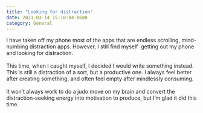 ```yaml
---
title: "Looking for distraction"
date: 2021-03-14 15:10:04-0600
category: General
---
```


<div class="trix-content">
  <div>I have taken off my phone most of the apps that are endless scrolling, mind-numbing distraction apps. However, I still find myself  getting out my phone and looking for distraction.<br><br>This time, when I caught myself, I decided I would write something instead. This is still a distraction of a sort, but a productive one. I always feel better after creating something, and often feel empty after mindlessly consuming.<br><br>It won’t always work to do a judo move on my brain and convert the distraction-seeking energy into motivation to produce, but I’m glad it did this time.</div>
</div>
